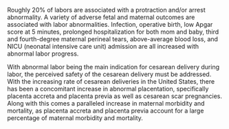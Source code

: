 Roughly 20% of labors are associated with a protraction and/or arrest abnormality. A variety of adverse fetal and maternal outcomes are associated with labor abnormalities. Infection, operative birth, low Apgar score at 5 minutes, prolonged hospitalization for both mom and baby, third and fourth-degree maternal perineal tears, above-average blood loss, and NICU (neonatal intensive care unit) admission are all increased with abnormal labor progress.

With abnormal labor being the main indication for cesarean delivery during labor, the perceived safety of the cesarean delivery must be addressed. With the increasing rate of cesarean deliveries in the United States, there has been a concomitant increase in abnormal placentation, specifically placenta accreta and placenta previa as well as cesarean scar pregnancies. Along with this comes a paralleled increase in maternal morbidity and mortality, as placenta accreta and placenta previa account for a large percentage of maternal morbidity and mortality.